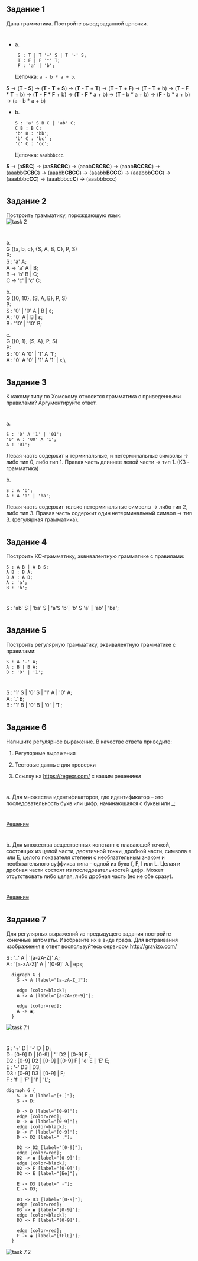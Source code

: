 #
## Задание 1
Дана грамматика. Постройте вывод заданной цепочки.
#
- a.
    ```
     S : T | T '+' S | T '-' S;
     T : F | F '*' T;
     F : 'a' | 'b';
     ```
    Цепочка:  ```a - b * a + b```.


**S** →  (**T** - **S**) → (**T** - **T** + **S**) → (**T** - **T** + **T**) → (**T** - **T** + **F**) → (**T** - **T** + b) → (**T** - **F** * **T** + b) → (**T** - **F** * **F** + b) → (**T** - **F** * a + b) → (**T** - b * a + b) → (**F** - b * a + b) → (a - b * a + b) 

- b.
    ```
    S : 'a' S B C | 'ab' C;
    C B : B C;
    'b' B : 'bb';
    'b' C : 'bc' ;
    'c' C : 'cc';
    ```
    Цепочка: ```aaabbbccc```.



**S** → (a**SBC**) → (aa**SBCBC**) → (aaab**CBCBC**) → (aaab**BCCBC**) → (aaabb**CCBC**) → (aaabb**CBCC**) → (aaabb**BCCC**) → (aaabbb**CCC**) → (aaabbbc**CC**) → (aaabbbcc**C**) → (aaabbbccc)

#
## Задание 2
Построить грамматику, порождающую язык:\
![task 2](./misc/number2.png)
#
a.\
G ({a, b, c}, {S, A, B, C}, P, S)\
P:\
    S : 'a' A;\
    A -> 'a' A | B;\
    B -> 'b' B | C;\
    C -> 'c' | 'c' C;

b.\
G ({0, 10}, {S, A, B}, P, S)\
P:\
    S : '0' | '0' A | B | ε;\
    A : '0' A | B | ε;\
    B : '10' | '10' B;

c.\
G ({0, 1}, {S, A}, P, S)\
P:\
    S : '0' A '0' | '1' A '1';\
    A : '0' A '0' | '1' A '1' | ε;\
#

## Задание 3
К какому типу по Хомскому относится грамматика с приведенными правилами? Аргументируйте ответ.
#
a.
```
S : '0' A '1' | '01';
'0' A : '00' A '1';
A : '01';
```
Левая часть содержит и терминальные, и нетерминальные символы → либо тип 0, либо тип 1.  Правая часть длиннее левой части → тип 1. (КЗ - грамматика)

b.
```
S : A 'b';
A : A 'a' | 'ba';
```

Левая часть содержит только нетерминальные символы → либо тип 2, либо тип 3. Правая часть содержит один нетерминальный символ → тип 3. (регулярная грамматика).

#
## Задание 4
Построить КС-грамматику, эквивалентную грамматике с правилами:
```
S : A B | A B S;
A B : B A;
B A : A B;
A : 'a';
B : 'b';
```
#
S : 'ab' S | 'ba' S | 'a'S 'b'| 'b' S 'a' | 'ab' | 'ba';

#
## Задание 5
Построить регулярную грамматику, эквивалентную грамматике с правилами:
```
S : A '.' A;
A : B | B A;
B : '0' | '1';
```
#
S : '1' S | '0' S | '1' A | '0' A;\
A : '.' B;\
B : '1' B | '0' B | '0' | '1';
#

## Задание 6
Напишите регулярное выражение. В качестве ответа приведите:

1. Регулярные выражения

2. Тестовые данные для проверки

3. Ссылку на https://regexr.com/ с вашим решением
#
a. Для множества идентификаторов, где идентификатор – это последовательность букв или цифр, начинающаяся с буквы или _;
#
[Решение](https://regexr.com/790km)

#
b. Для множества вещественных констант с плавающей точкой, состоящих из целой части, десятичной точки, дробной части, символа е или Е, целого показателя степени с необязательным знаком и необязательного суффикса типа – одной из букв f, F, l или L. Целая и дробная части состоят из последовательностей цифр. Может отсутствовать либо целая, либо дробная часть (но не обе сразу).
#
[Решение](https://regexr.com/790m3)
#

#
## Задание 7
Для регулярных выражений из предыдущего задания постройте конечные автоматы. Изобразите их в виде графа. Для встраивания изображения в ответ воспользуйтесь сервисом http://gravizo.com/

S : '_' A | '[a-zA-Z]' A;\
A : '[a-zA-Z]' A | '[0-9]' A | eps;

```
  digraph G {
    S -> A [label="[a-zA-Z_]"];

    edge [color=black];
    A -> A [label="[a-zA-Z0-9]"];

    edge [color=red];
    A -> ◉;
  }
```
<!-- <img src='https://g.gravizo.com/svg?
  digraph G {
    S -> A [label="[a-zA-Z_]"];
    edge [color=black];
    A -> A [label="[a-zA-Z0-9]"];
    edge [color=red];
    A -> ◉;
  }
'> -->
![task 7.1](./misc/number7_a.png)

#

#
S : '+' D | '-' D | D;\
D : [0-9] D | [0-9] | '.' D2 | [0-9] F ;\
D2 : [0-9] D2 | [0-9] | [0-9] F | 'e' E | 'E' E;\
E : '-' D3 | D3;\
D3 : [0-9] D3 | [0-9] | F;\
F : 'f' | 'F' | 'l' | 'L';

```
digraph G {
    S -> D [label="[+-]"];
    S -> D;

    D -> D [label="[0-9]"];
    edge [color=red];
    D -> ◉ [label="[0-9]"];
    edge [color=black];
    D -> F [label="[0-9]"];
    D -> D2 [label=" ."];

    D2 -> D2 [label="[0-9]"];
    edge [color=red];
    D2 -> ◉ [label="[0-9]"];
    edge [color=black];
    D2 -> F [label="[0-9]"];
    D2 -> E [label="[Ee]"];

    E -> D3 [label=" -"];
    E -> D3;

    D3 -> D3 [label="[0-9]"];
    edge [color=red];
    D3 -> ◉ [label="[0-9]"];
    edge [color=black];
    D3 -> F [label="[0-9]"];

    edge [color=red];
    F -> ◉ [label="[fFlL]"];
  }
```
<!-- <img src='https://g.gravizo.com/svg?
digraph G {
    S -> D [label="[+-]"];
    S -> D;
    D -> D [label="[0-9]"];
    edge [color=red];
    D -> ◉ [label="[0-9]"];
    edge [color=black];
    D -> F [label="[0-9]"];
    D -> D2 [label=" ."];
    D2 -> D2 [label="[0-9]"];
    edge [color=red];
    D2 -> ◉ [label="[0-9]"];
    edge [color=black];
    D2 -> F [label="[0-9]"];
    D2 -> E [label="[Ee]"];
    E -> D3 [label=" -"];
    E -> D3;
    D3 -> D3 [label="[0-9]"];
    edge [color=red];
    D3 -> ◉ [label="[0-9]"];
    edge [color=black];
    D3 -> F [label="[0-9]"];
    edge [color=red];
    F -> ◉ [label="[fFlL]"];
  }
'> -->
![task 7.2](./misc/number7_b.png)
